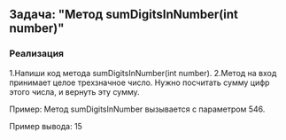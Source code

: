## Задача: "Метод sumDigitsInNumber(int number)"

### Реализация
1.Напиши код метода sumDigitsInNumber(int number). 
2.Метод на вход принимает целое трехзначное число. 
Нужно посчитать сумму цифр этого числа, и вернуть эту сумму.

Пример:
Метод sumDigitsInNumber вызывается с параметром 546.

Пример вывода:
15
